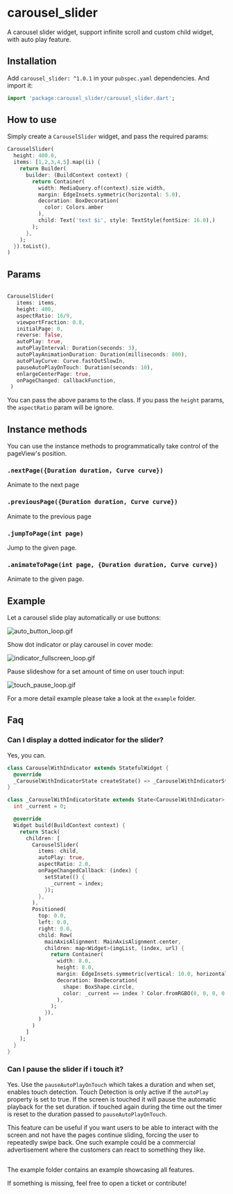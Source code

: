 # carousel_slider

A carousel slider widget, support infinite scroll and custom child widget, with auto play feature.

## Installation

Add `carousel_slider: ^1.0.1` in your `pubspec.yaml` dependencies. And import it:

```dart
import 'package:carousel_slider/carousel_slider.dart';
```

## How to use

Simply create a `CarouselSlider` widget, and pass the required params:

```dart
CarouselSlider(
  height: 400.0,
  items: [1,2,3,4,5].map((i) {
    return Builder(
      builder: (BuildContext context) {
        return Container(
          width: MediaQuery.of(context).size.width,
          margin: EdgeInsets.symmetric(horizontal: 5.0),
          decoration: BoxDecoration(
            color: Colors.amber
          ),
          child: Text('text $i', style: TextStyle(fontSize: 16.0),)
        );
      },
    );
  }).toList(),
)
```

## Params

```dart

CarouselSlider(
   items: items,
   height: 400,
   aspectRatio: 16/9,
   viewportFraction: 0.8,
   initialPage: 0,
   reverse: false,
   autoPlay: true,
   autoPlayInterval: Duration(seconds: 3),
   autoPlayAnimationDuration: Duration(milliseconds: 800),
   autoPlayCurve: Curve.fastOutSlowIn,
   pauseAutoPlayOnTouch: Duration(seconds: 10),
   enlargeCenterPage: true,
   onPageChanged: callbackFunction,
 )
```

You can pass the above params to the class. If you pass the `height` params, the `aspectRatio` param will be ignore.

## Instance methods

You can use the instance methods to programmatically take control of the pageView's position.

### `.nextPage({Duration duration, Curve curve})`

Animate to the next page

### `.previousPage({Duration duration, Curve curve})`

Animate to the previous page

### `.jumpToPage(int page)`

Jump to the given page.

### `.animateToPage(int page, {Duration duration, Curve curve})`

Animate to the given page.

## Example

Let a carousel slide play automatically or use buttons:

![auto_button_loop.gif](example/auto_button_loop.gif)

Show dot indicator or play carousel in cover mode:

![indicator_fullscreen_loop.gif](example/indicator_fullscreen_loop.gif)

Pause slideshow for a set amount of time on user touch input:

![touch_pause_loop.gif](example/touch_pause_loop.gif)

For a more detail example please take a look at the `example` folder.

## Faq

### Can I display a dotted indicator for the slider?

Yes, you can.

```dart
class CarouselWithIndicator extends StatefulWidget {
  @override
  _CarouselWithIndicatorState createState() => _CarouselWithIndicatorState();
}

class _CarouselWithIndicatorState extends State<CarouselWithIndicator> {
  int _current = 0;

  @override
  Widget build(BuildContext context) {
    return Stack(
      children: [
        CarouselSlider(
          items: child,
          autoPlay: true,
          aspectRatio: 2.0,
          onPageChangedCallback: (index) {
            setState(() {
              _current = index;
            });
          },
        ),
        Positioned(
          top: 0.0,
          left: 0.0,
          right: 0.0,
          child: Row(
            mainAxisAlignment: MainAxisAlignment.center,
            children: map<Widget>(imgList, (index, url) {
              return Container(
                width: 8.0,
                height: 8.0,
                margin: EdgeInsets.symmetric(vertical: 10.0, horizontal: 2.0),
                decoration: BoxDecoration(
                  shape: BoxShape.circle,
                  color: _current == index ? Color.fromRGBO(0, 0, 0, 0.9) : Color.fromRGBO(0, 0, 0, 0.4)
                ),
              );
            }),
          )
        )
      ]
    );
  }
}

```

### Can I pause the slider if i touch it?

Yes.
Use the `pauseAutoPlayOnTouch` which takes a duration and when set, enables touch detection.
Touch Detection is only active if the `autoPlay` property is set to true.
If the screen is touched it will pause the automatic playback for the set duration.
if touched again during the time out the timer is reset to the duration passed to `pauseAutoPlayOnTouch`.

This feature can be useful if you want users to be able to interact with the screen and not have the pages continue sliding, forcing the user to repeatedly swipe back.
One such example could be a commercial advertisement where the customers can react to something they like.

##

The example folder contains an example showcasing all features.

If something is missing, feel free to open a ticket or contribute!

